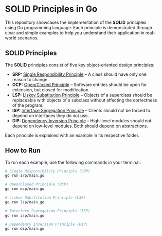 # SOLID Principles in Go

This repository showcases the implementation of the **SOLID** principles using Go programming language. Each principle is demonstrated through clear and simple examples to help you understand their application in real-world scenarios.

## SOLID Principles

The **SOLID** principles consist of five key object-oriented design principles:

- **SRP:** [Single Responsibility Principle](#single-responsibility-principle-srp) – A class should have only one reason to change.
- **OCP:** [Open/Closed Principle](#openclosed-principle-ocp) – Software entities should be open for extension, but closed for modification.
- **LSP:** [Liskov Substitution Principle](#liskov-substitution-principle-lsp) – Objects of a superclass should be replaceable with objects of a subclass without affecting the correctness of the program.
- **ISP:** [Interface Segregation Principle](#interface-segregation-principle-isp) – Clients should not be forced to depend on interfaces they do not use.
- **DIP:** [Dependency Inversion Principle](#dependency-inversion-principle-dip) – High-level modules should not depend on low-level modules. Both should depend on abstractions.

Each principle is explained with an example in its respective folder.

## How to Run

To run each example, use the following commands in your terminal:

```bash
# Single Responsibility Principle (SRP)
go run srp/main.go

# Open/Closed Principle (OCP)
go run ocp/main.go

# Liskov Substitution Principle (LSP)
go run lsp/main.go

# Interface Segregation Principle (ISP)
go run isp/main.go

# Dependency Inversion Principle (DIP)
go run dip/main.go
